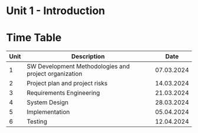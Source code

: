 # Unit 1 - Introduction

# Time Table

Unit | Description | Date
--- | --- | ---
1 | SW Development Methodologies and project organization | 07.03.2024
2 | Project plan and project risks | 14.03.2024
3 | Requirements Engineering | 21.03.2024
4 | System Design | 28.03.2024
5 | Implementation | 05.04.2024
6 | Testing | 12.04.2024



